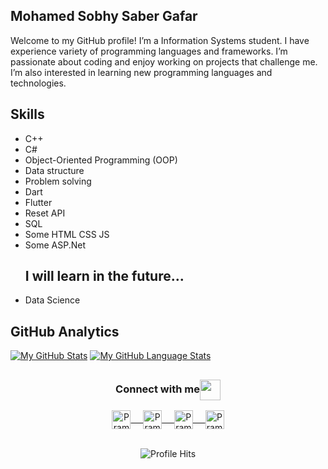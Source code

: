 ## Mohamed Sobhy Saber Gafar
Welcome to my GitHub profile! I’m a Information Systems student. I have experience variety of programming languages and frameworks. I’m passionate about coding and enjoy working on projects that challenge me. I’m also interested in learning new programming languages and technologies.


## Skills 
<ul>
  <li>C++</li>
  <li>C#</li>
  <li>Object-Oriented Programming (OOP)</li>
  <li>Data structure </li>
   <li>Problem solving</li>
  <li>Dart</li>
  <li>Flutter</li>
 <li>Reset API</li>
  <li>SQL</li>
 <li>Some HTML CSS JS</li>
 <li>Some ASP.Net</li>


 ## I will learn in the future...
  <li>Data Science</li>
  
  
</ul>





## GitHub Analytics
[![My GitHub Stats](https://github-readme-stats.vercel.app/api/?username=m7md-gafarr&count_private=true&theme=tokyonight&showicons=true)]()
[![My GitHub Language Stats](https://github-readme-stats.vercel.app/api/top-langs/?username=m7md-gafarr&langs_count=5&theme=tokyonight)]()




##




<div align="center">
  <h3 align="center">Connect with me<img align="center" src="https://github.com/rajput2107/rajput2107/blob/master/Assets/Handshake.gif" height="33px" /></h3> 
</div>
<p align="center">
 <a href="https://www.linkedin.com/in/mohamed-sobhy-04885523a/" target="blank">
  <img align="center" alt="Pramod's LinkedIn" width="30px" src="https://www.vectorlogo.zone/logos/linkedin/linkedin-icon.svg" /> &nbsp; &nbsp;
 </a>
 <a href="https://www.instagram.com/m7md_gafar/" target="blank">
  <img align="center" alt="Pramod's Instagram" width="30px" src="https://www.vectorlogo.zone/logos/instagram/instagram-icon.svg" /> &nbsp; &nbsp;
 </a>
 <a href="https://twitter.com/m7md_gafar" target="blank">
  <img align="center" alt="Pramod's Twitter" width="30px" src="https://www.vectorlogo.zone/logos/twitter/twitter-official.svg" /> &nbsp; &nbsp;
 </a>
 <a href="https://www.facebook.com/profile.php?id=100012923951506" target="blank">
  <img align="center" alt="Pramod's Facebook" width="30px" src="https://www.vectorlogo.zone/logos/facebook/facebook-official.svg" />
 </a> 
  <br/>
  <br/>
  
</p>
<p align="center"><img alt="Profile Hits" src="https://hits.seeyoufarm.com/api/count/incr/badge.svg?url=https%3A%2F%2Fgithub.com%2Frajput2107%2F" /></p>
<br/>
<p>
